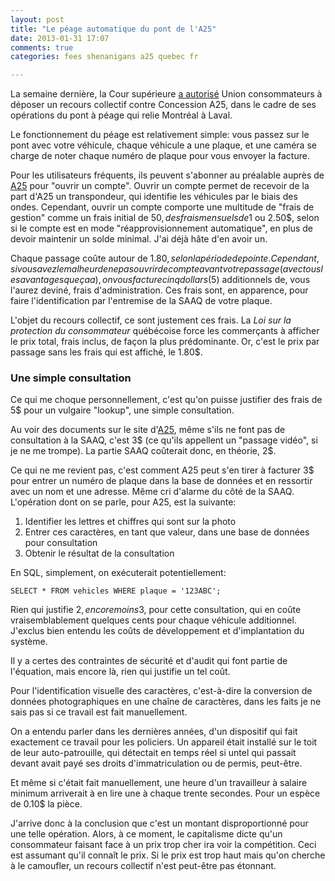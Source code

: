 ```yaml
---
layout: post
title: "Le péage automatique du pont de l'A25"
date: 2013-01-31 17:07
comments: true
categories: fees shenanigans a25 quebec fr

---
```


La semaine dernière, la Cour supérieure [a autorisé][2013QCCS76] Union
consommateurs à déposer un recours collectif contre Concession A25, dans
le cadre de ses opérations du pont à péage qui relie Montréal à Laval.

Le fonctionnement du péage est relativement simple: vous passez sur le
pont avec votre véhicule, chaque véhicule a une plaque, et une caméra se
charge de noter chaque numéro de plaque pour vous envoyer la facture.

<!-- more -->

Pour les utilisateurs fréquents, ils peuvent s'abonner au préalable
auprès de [A25][A25] pour "ouvrir un compte". Ouvrir un compte permet de
recevoir de la part d'A25 un transpondeur, qui identifie les véhicules
par le biais des ondes. Cependant, ouvrir un compte comporte une
multitude de "frais de gestion" comme un frais initial de 50$, des frais
mensuels de 1$ ou 2.50$, selon si le compte est en mode
"réapprovisionnement automatique", en plus de devoir maintenir un solde
minimal. J'ai déjà hâte d'en avoir un.

Chaque passage coûte autour de 1.80$, selon la période de
pointe. Cependant, si vous avez le malheur de ne pas ouvrir de compte
avant votre passage (avec tous les avantages que ça a), on vous facture
cinq dollars (5$) additionnels de, vous l'aurez deviné, frais
d'administration. Ces frais sont, en apparence, pour faire
l'identification par l'entremise de la SAAQ de votre plaque.

L'objet du recours collectif, ce sont justement ces frais. La *Loi sur
la protection du consommateur* québécoise force les commerçants à
afficher le prix total, frais inclus, de façon la plus prédominante. Or,
c'est le prix par passage sans les frais qui est affiché, le 1.80$.

### Une simple consultation
Ce qui me choque personnellement, c'est qu'on puisse justifier des frais
de 5$ pour un vulgaire "lookup", une simple consultation.

Au voir des documents sur le site d'[A25][A25], même s'ils ne font pas
de consultation à la SAAQ, c'est 3$ (ce qu'ils appellent un "passage
vidéo", si je ne me trompe). La partie SAAQ coûterait donc, en théorie,
2$.

Ce qui ne me revient pas, c'est comment A25 peut s'en tirer à facturer
3$ pour entrer un numéro de plaque dans la base de données et en
ressortir avec un nom et une adresse. Même cri d'alarme du côté de la
SAAQ. L'opération dont on se parle, pour A25, est la suivante:

1. Identifier les lettres et chiffres qui sont sur la photo
2. Entrer ces caractères, en tant que valeur, dans une base de données
   pour consultation
3. Obtenir le résultat de la consultation

En SQL, simplement, on exécuterait potentiellement:

    SELECT * FROM vehicles WHERE plaque = '123ABC';

Rien qui justifie 2$, encore moins 3$, pour cette consultation, qui en
coûte vraisemblablement quelques cents pour chaque véhicule additionnel.
J'exclus bien entendu les coûts de développement et d'implantation du
système.

Il y a certes des contraintes de sécurité et d'audit qui font partie de
l'équation, mais encore là, rien qui justifie un tel coût.

Pour l'identification visuelle des caractères, c'est-à-dire la
conversion de données photographiques en une chaîne de caractères, dans
les faits je ne sais pas si ce travail est fait manuellement. 

On a entendu parler dans les dernières années, d'un dispositif qui fait
exactement ce travail pour les policiers. Un appareil était installé sur
le toit de leur auto-patrouille, qui détectait en temps réel si untel
qui passait devant avait payé ses droits d'immatriculation ou de permis,
peut-être. 

Et même si c'était fait manuellement, une heure d'un travailleur à
salaire minimum arriverait à en lire une à chaque trente secondes. Pour
un espèce de 0.10$ la pièce.

J'arrive donc à la conclusion que c'est un montant disproportionné pour
une telle opération. Alors, à ce moment, le capitalisme dicte qu'un
consommateur faisant face à un prix trop cher ira voir la compétition.
Ceci est assumant qu'il connaît le prix. Si le prix est trop haut mais
qu'on cherche à le camoufler, un recours collectif n'est peut-être pas
étonnant.

[2013QCCS76]: http://canlii.org/fr/qc/qccs/doc/2013/2013qccs76/2013qccs76.html 
[A25]: http://www.a25.com
